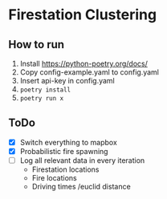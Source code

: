 # Firestation Clustering

## How to run

1. Install https://python-poetry.org/docs/
2. Copy config-example.yaml to config.yaml
3. Insert api-key in config.yaml
4. `poetry install`
5. `poetry run x`

## ToDo

- [x] Switch everything to mapbox
- [x] Probabilistic fire spawning
- [ ] Log all relevant data in every iteration
  - Firestation locations
  - Fire locations
  - Driving times /euclid distance
